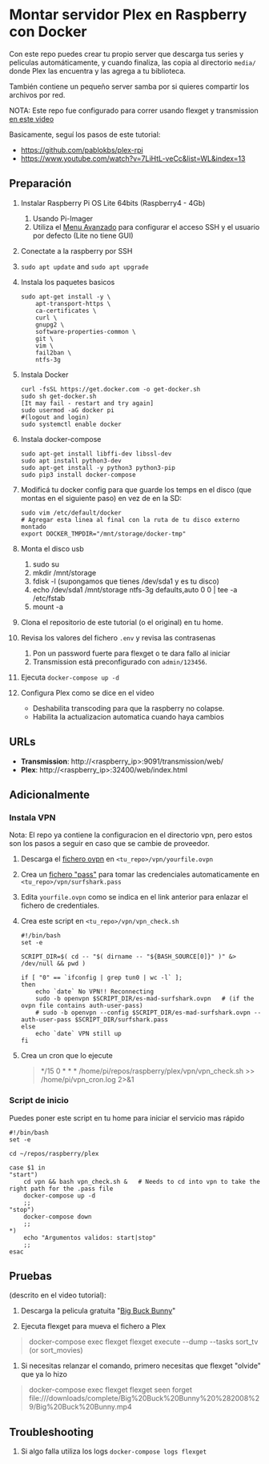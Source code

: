 # Montar servidor Plex en Raspberry con Docker

Con este repo puedes crear tu propio server que descarga tus series y peliculas automáticamente, y cuando finaliza, las copia al directorio `media/` donde Plex las encuentra y las agrega a tu biblioteca.

También contiene un pequeño server samba por si quieres compartir los archivos por red.

NOTA: Este repo fue configurado para correr usando flexget y transmission [en este video](https://youtu.be/TqVoHWjz_tI)

Basicamente, seguí los pasos de este tutorial:  
- https://github.com/pablokbs/plex-rpi
- https://www.youtube.com/watch?v=7LiHtL-veCc&list=WL&index=13

## Preparación

1. Instalar Raspberry Pi OS Lite 64bits (Raspberry4 - 4Gb)  
    1. Usando Pi-Imager
    1. Utiliza el [Menu Avanzado](https://www.raspberrypi.com/documentation/computers/getting-started.html#advanced-options) para configurar el acceso SSH y el usuario por defecto (Lite no tiene GUI)
1. Conectate a la raspberry por SSH
1. `sudo apt update` and `sudo apt upgrade`
1. Instala los paquetes basicos
    ```
    sudo apt-get install -y \
        apt-transport-https \
        ca-certificates \
        curl \
        gnupg2 \
        software-properties-common \
        git \
        vim \
        fail2ban \
        ntfs-3g
    ```
1. Instala Docker
    ```
    curl -fsSL https://get.docker.com -o get-docker.sh
    sudo sh get-docker.sh
    [It may fail - restart and try again]
    sudo usermod -aG docker pi
    #(logout and login)
    sudo systemctl enable docker
    ```
1. Instala docker-compose
    ```
    sudo apt-get install libffi-dev libssl-dev
    sudo apt install python3-dev
    sudo apt-get install -y python3 python3-pip
    sudo pip3 install docker-compose
    ```
1. Modificá tu docker config para que guarde los temps en el disco (que montas en el siguiente paso) en vez de en la SD:
    ```
    sudo vim /etc/default/docker
    # Agregar esta linea al final con la ruta de tu disco externo montado
    export DOCKER_TMPDIR="/mnt/storage/docker-tmp"
    ```

1. Monta el disco usb
    1. sudo su
    1. mkdir /mnt/storage
    1. fdisk -l  (supongamos que tienes /dev/sda1 y es tu disco)
    1. echo /dev/sda1 /mnt/storage ntfs-3g defaults,auto 0 0 | tee -a /etc/fstab
    1. mount -a

1. Clona el repositorio de este tutorial (o el original) en tu home.
1. Revisa los valores del fichero `.env` y revisa las contrasenas
    1. Pon un password fuerte para flexget o te dara fallo al iniciar
    1. Transmission está preconfigurado con `admin/123456`. 

1. Ejecuta `docker-compose up -d`

1. Configura Plex como se dice en el video
    - Deshabilita transcoding para que la raspberry no colapse.
    - Habilita la actualizacion automatica cuando haya cambios

## URLs

- **Transmission**: http://<raspberry_ip>:9091/transmission/web/
- **Plex**: http://<raspberry_ip>:32400/web/index.html

## Adicionalmente

### Instala VPN
Nota: El repo ya contiene la configuracion en el directorio vpn, pero estos son los pasos a seguir en caso que se cambie de proveedor.
1. Descarga el [fichero ovpn](https://support.surfshark.com/hc/en-us/articles/360013425373-How-to-set-up-Surfshark-VPN-on-Raspberry-Pi-) en `<tu_repo>/vpn/yourfile.ovpn`

1. Crea un [fichero "pass"](https://www.ivpn.net/setup/linux-terminal/) para tomar las credenciales automaticamente en  `<tu_repo>/vpn/surfshark.pass`

1. Edita `yourfile.ovpn` como se indica en el link anterior para enlazar el fichero de credentiales.

1. Crea este script en `<tu_repo>/vpn/vpn_check.sh` 
    ```
    #!/bin/bash
    set -e

    SCRIPT_DIR=$( cd -- "$( dirname -- "${BASH_SOURCE[0]}" )" &> /dev/null && pwd )

    if [ "0" == `ifconfig | grep tun0 | wc -l` ]; 
    then 
        echo `date` No VPN!! Reconnecting
        sudo -b openvpn $SCRIPT_DIR/es-mad-surfshark.ovpn   # (if the ovpn file contains auth-user-pass)
        # sudo -b openvpn --config $SCRIPT_DIR/es-mad-surfshark.ovpn --auth-user-pass $SCRIPT_DIR/surfshark.pass
    else
        echo `date` VPN still up 
    fi
    ```
1. Crea un cron que lo ejecute
    > */15 0 * * *  /home/pi/repos/raspberry/plex/vpn/vpn_check.sh >> /home/pi/vpn_cron.log 2>&1

### Script de inicio
Puedes poner este script en tu home para iniciar el servicio mas rápido
```
#!/bin/bash
set -e

cd ~/repos/raspberry/plex 

case $1 in
"start")
	cd vpn && bash vpn_check.sh & 	# Needs to cd into vpn to take the right path for the .pass file
	docker-compose up -d
	;;
"stop")
	docker-compose down
	;;
*)
	echo "Argumentos validos: start|stop"
	;;
esac
```

## Pruebas 
(descrito en el video tutorial):

1. Descarga la pelicula gratuita "[Big Buck Bunny](
magnet:?xt=urn:btih:dd8255ecdc7ca55fb0bbf81323d87062db1f6d1c&dn=Big%20Buck%20Bunny%20%282008%29&tr=udp%3A%2F%2Ftracker.leechers-paradise.org%3A6969&tr=udp%3A%2F%2Ftracker.coppersurfer.tk%3A6969&tr=udp%3A%2F%2Ftracker.opentrackr.org%3A1337&tr=udp%3A%2F%2Fexplodie.org%3A6969&tr=udp%3A%2F%2Ftracker.empire-js.us%3A1337&ws=https%3A%2F%2Fwebtorrent.io%2Ftorrents%2F)"

1. Ejecuta flexget para mueva el fichero a Plex
> docker-compose exec flexget flexget execute --dump --tasks sort_tv (or sort_movies)

1. Si necesitas relanzar el comando, primero necesitas que flexget "olvide" que ya lo hizo
> docker-compose exec flexget flexget seen forget file:///downloads/complete/Big%20Buck%20Bunny%20%282008%29/Big%20Buck%20Bunny.mp4 

## Troubleshooting

1. Si algo falla utiliza los logs `docker-compose logs flexget`

